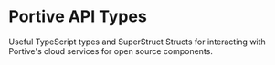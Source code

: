 # Portive API Types

Useful TypeScript types and SuperStruct Structs for interacting with Portive's cloud services for open source components.
